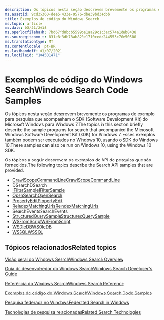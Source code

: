 ```yaml
---
description: Os tópicos nesta seção descrevem brevemente os programas de exemplo para pesquisa que acompanham o SDK (Software Development Kit) do Microsoft Windows para Windows 7.
ms.assetid: 9cd35360-dee5-433e-9576-dbe39bd34cbb
title: Exemplos de código do Windows Search
ms.topic: article
ms.date: 05/31/2018
ms.openlocfilehash: 7bd67fd8bcb5599be1aa29c1c3ac574a1deb8438
ms.sourcegitcommit: 831e8f3db78ab820e1710cede244553c70e50500
ms.translationtype: MT
ms.contentlocale: pt-BR
ms.lasthandoff: 01/07/2021
ms.locfileid: "104501471"
---
```

# <a name="windows-search-code-samples"></a><span data-ttu-id="690a4-103">Exemplos de código do Windows Search</span><span class="sxs-lookup"><span data-stu-id="690a4-103">Windows Search Code Samples</span></span>

<span data-ttu-id="690a4-104">Os tópicos nesta seção descrevem brevemente os programas de exemplo para pesquisa que acompanham o SDK (Software Development Kit) do Microsoft Windows para Windows 7.</span><span class="sxs-lookup"><span data-stu-id="690a4-104">The topics in this section briefly describe the sample programs for search that accompanied the Microsoft Windows Software Development Kit (SDK) for Windows 7.</span></span> <span data-ttu-id="690a4-105">Esses exemplos também podem ser executados no Windows 10, usando o SDK do Windows 10.</span><span class="sxs-lookup"><span data-stu-id="690a4-105">These samples can also be run on Windows 10, using the Windows 10 SDK.</span></span>

<span data-ttu-id="690a4-106">Os tópicos a seguir descrevem os exemplos de API de pesquisa que são fornecidos.</span><span class="sxs-lookup"><span data-stu-id="690a4-106">The following topics describe the Search API samples that are provided.</span></span>

- [<span data-ttu-id="690a4-107">CrawlScopeCommandLine</span><span class="sxs-lookup"><span data-stu-id="690a4-107">CrawlScopeCommandLine</span></span>](-search-sample-crawlscopecommandline.md)
- [<span data-ttu-id="690a4-108">DSearch</span><span class="sxs-lookup"><span data-stu-id="690a4-108">DSearch</span></span>](-search-sample-dsearch.md)
- [<span data-ttu-id="690a4-109">IFilterSample</span><span class="sxs-lookup"><span data-stu-id="690a4-109">IFilterSample</span></span>](-search-sample-ifiltersample.md)
- [<span data-ttu-id="690a4-110">OpenSearch</span><span class="sxs-lookup"><span data-stu-id="690a4-110">OpenSearch</span></span>](-search-sample-opensearch.md)
- [<span data-ttu-id="690a4-111">PropertyEdit</span><span class="sxs-lookup"><span data-stu-id="690a4-111">PropertyEdit</span></span>](-search-sample-propertyedit.md)
- [<span data-ttu-id="690a4-112">ReindexMatchingUrls</span><span class="sxs-lookup"><span data-stu-id="690a4-112">ReindexMatchingUrls</span></span>](-search-sample-reindexmatchingurls.md)
- [<span data-ttu-id="690a4-113">SearchEvents</span><span class="sxs-lookup"><span data-stu-id="690a4-113">SearchEvents</span></span>](-search-sample-searchevents.md)
- [<span data-ttu-id="690a4-114">StructuredQuerySample</span><span class="sxs-lookup"><span data-stu-id="690a4-114">StructuredQuerySample</span></span>](-search-sample-structuredquerysample.md)
- [<span data-ttu-id="690a4-115">WSFromScript</span><span class="sxs-lookup"><span data-stu-id="690a4-115">WSFromScript</span></span>](-search-sample-wsfromscript.md)
- [<span data-ttu-id="690a4-116">WSOleDB</span><span class="sxs-lookup"><span data-stu-id="690a4-116">WSOleDB</span></span>](-search-sample-wsoledb.md)
- [<span data-ttu-id="690a4-117">WSSQL</span><span class="sxs-lookup"><span data-stu-id="690a4-117">WSSQL</span></span>](-search-sample-wssql.md)

## <a name="related-topics"></a><span data-ttu-id="690a4-118">Tópicos relacionados</span><span class="sxs-lookup"><span data-stu-id="690a4-118">Related topics</span></span>


[<span data-ttu-id="690a4-119">Visão geral do Windows Search</span><span class="sxs-lookup"><span data-stu-id="690a4-119">Windows Search Overview</span></span>](-search-3x-wds-overview.md)

[<span data-ttu-id="690a4-120">Guia do desenvolvedor do Windows Search</span><span class="sxs-lookup"><span data-stu-id="690a4-120">Windows Search Developer's Guide</span></span>](-search-developers-guide-entry-page.md)

[<span data-ttu-id="690a4-121">Referência do Windows Search</span><span class="sxs-lookup"><span data-stu-id="690a4-121">Windows Search Reference</span></span>](-search-reference-entry-page.md)

[<span data-ttu-id="690a4-122">Exemplos de código do Windows Search</span><span class="sxs-lookup"><span data-stu-id="690a4-122">Windows Search Code Samples</span></span>](-search-samples-ovw.md)

[<span data-ttu-id="690a4-123">Pesquisa federada no Windows</span><span class="sxs-lookup"><span data-stu-id="690a4-123">Federated Search in Windows</span></span>](-search-federated-search-overview.md)

[<span data-ttu-id="690a4-124">Tecnologias de pesquisa relacionadas</span><span class="sxs-lookup"><span data-stu-id="690a4-124">Related Search Technologies</span></span>](-search-3x-wds-sampleentry.md)
